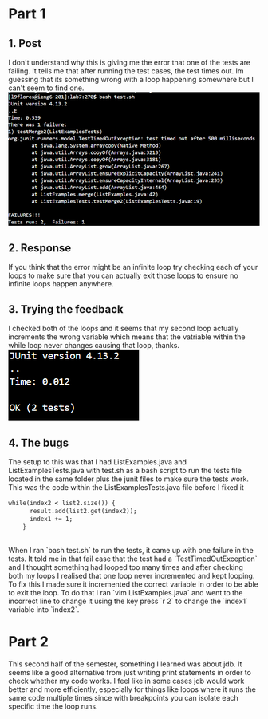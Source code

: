 # Part 1
## 1. Post
I don't understand why this is giving me the error that one of the tests are failing. It tells me that after running the test cases, the test times out. Im guessing that its something wrong with a loop happening somewhere but I can't seem to find one. <br>
![image](lab5TestFail.png) <br>

## 2. Response
If you think that the error might be an infinite loop try checking each of your loops to make sure that you can actually exit those loops to ensure no infinite loops happen anywhere.

## 3. Trying the feedback
I checked both of the loops and it seems that my second loop actually increments the wrong variable which means that the vatriable within the while loop never changes causing that loop, thanks.<br>
![image](lab5TestWork.png) <br>

## 4. The bugs
The setup to this was that I had ListExamples.java and ListExamplesTests.java with test.sh as a bash script to run the tests file located in the same folder plus the junit files to make sure the tests work. This was the code within the ListExamplesTests.java file before I fixed it<br>
```
while(index2 < list2.size()) {
      result.add(list2.get(index2));
      index1 += 1;
    }
```
<br>
When I ran `bash test.sh` to run the tests, it came up with one failure in the tests. It told me in that fail case that the test had a `TestTimedOutException` and I thought something had looped too many times and after checking both my loops I realised that one loop never incremented and kept looping. To fix this I made sure it incremented the correct variable in order to be able to exit the loop. To do that I ran `vim ListExamples.java` and went to the incorrect line to change it using the key press `r 2` to change the `index1` variable into `index2`.



# Part 2
This second half of the semester, something I learned was about jdb. It seems like a good alternative from just writing print statements in order to check whether my code works. I feel like in some cases jdb would work better and more efficiently, especially for things like loops where it runs the same code multiple times since with breakpoints you can isolate each specific time the loop runs.

